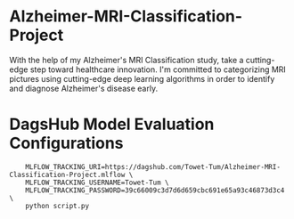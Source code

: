 # Alzheimer-MRI-Classification-Project
With the help of my Alzheimer's MRI Classification study, take a cutting-edge step toward healthcare innovation. I'm committed to categorizing MRI pictures using cutting-edge deep learning algorithms in order to identify and diagnose Alzheimer's disease early.


# DagsHub Model Evaluation Configurations

```
    MLFLOW_TRACKING_URI=https://dagshub.com/Towet-Tum/Alzheimer-MRI-Classification-Project.mlflow \
    MLFLOW_TRACKING_USERNAME=Towet-Tum \
    MLFLOW_TRACKING_PASSWORD=39c66009c3d7d6d659cbc691e65a93c46873d3c4 \
    python script.py
```